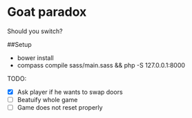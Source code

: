 # Goat paradox

Should you switch?

##Setup

- bower install
- compass compile sass/main.sass && php -S 127.0.0.1:8000

TODO:

- [x] Ask player if he wants to swap doors
- [ ] Beatuify whole game
- [ ] Game does not reset properly
